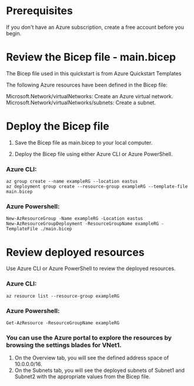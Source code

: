 # Prerequisites
If you don't have an Azure subscription, create a free account before you begin.

# Review the Bicep file - main.bicep
The Bicep file used in this quickstart is from Azure Quickstart Templates

The following Azure resources have been defined in the Bicep file:

Microsoft.Network/virtualNetworks: Create an Azure virtual network.
Microsoft.Network/virtualNetworks/subnets: Create a subnet.

# Deploy the Bicep file
1. Save the Bicep file as main.bicep to your local computer.

2. Deploy the Bicep file using either Azure CLI or Azure PowerShell.

### Azure CLI:
```
az group create --name exampleRG --location eastus
az deployment group create --resource-group exampleRG --template-file main.bicep
```

### Azure Powershell:
```
New-AzResourceGroup -Name exampleRG -Location eastus
New-AzResourceGroupDeployment -ResourceGroupName exampleRG -TemplateFile ./main.bicep
```

# Review deployed resources
Use Azure CLI or Azure PowerShell to review the deployed resources.

### Azure CLI:
```
az resource list --resource-group exampleRG
```

### Azure Powershell:
```
Get-AzResource -ResourceGroupName exampleRG
```

### You can use the Azure portal to explore the resources by browsing the settings blades for VNet1.

1. On the Overview tab, you will see the defined address space of 10.0.0.0/16.
2. On the Subnets tab, you will see the deployed subnets of Subnet1 and Subnet2 with the appropriate values from the Bicep file.
